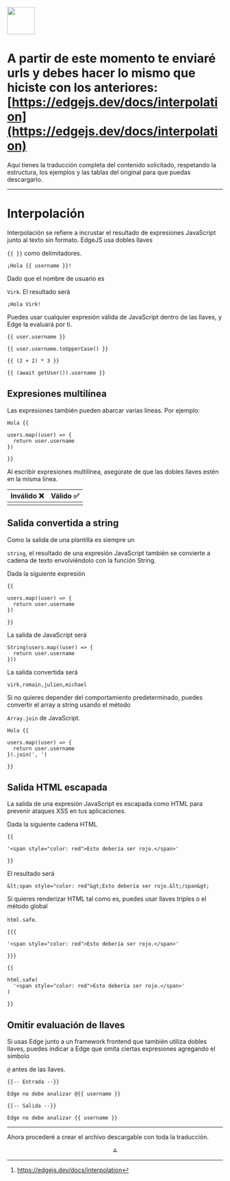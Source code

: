 <img src="https://r2cdn.perplexity.ai/pplx-full-logo-primary-dark%402x.png" style="height:64px;margin-right:32px"/>

# A partir de este momento te enviaré urls y debes hacer lo mismo que hiciste con los anteriores: [https://edgejs.dev/docs/interpolation](https://edgejs.dev/docs/interpolation)

Aquí tienes la traducción completa del contenido solicitado, respetando la estructura, los ejemplos y las tablas del original para que puedas descargarlo.

***

# Interpolación

Interpolación se refiere a incrustar el resultado de expresiones JavaScript junto al texto sin formato. EdgeJS usa dobles llaves

`{{ }}` como delimitadores.

```
¡Hola {{ username }}!
```

Dado que el nombre de usuario es

`Virk`. El resultado será

```
¡Hola Virk!
```

Puedes usar cualquier expresión válida de JavaScript dentro de las llaves, y Edge la evaluará por ti.

```
{{ user.username }}

{{ user.username.toUpperCase() }}

{{ (2 + 2) * 3 }}

{{ (await getUser()).username }}
```


## Expresiones multilínea

Las expresiones también pueden abarcar varias líneas. Por ejemplo:

```
Hola {{

users.map((user) => {
  return user.username
})

}}
```

Al escribir expresiones multilínea, asegúrate de que las dobles llaves estén en la misma línea.


| Inválido ❌ | Válido ✅ |
| :-- | :-- |
|  |  |

## Salida convertida a string

Como la salida de una plantilla es siempre un

`string`, el resultado de una expresión JavaScript también se convierte a cadena de texto envolviéndolo con la función String.

Dada la siguiente expresión

```
{{

users.map((user) => {
  return user.username
})

}}
```

La salida de JavaScript será

```
String(users.map((user) => {
  return user.username
}))
```

La salida convertida será

```
virk,romain,julien,michael
```

Si no quieres depender del comportamiento predeterminado, puedes convertir el array a string usando el método

`Array.join` de JavaScript.

```
Hola {{

users.map((user) => {
  return user.username
}).join(', ')

}}
```


## Salida HTML escapada

La salida de una expresión JavaScript es escapada como HTML para prevenir ataques XSS en tus aplicaciones.

Dada la siguiente cadena HTML

```
{{

'<span style="color: red">Esto debería ser rojo.</span>'

}}
```

El resultado será

```
&lt;span style="color: red"&gt;Esto debería ser rojo.&lt;/span&gt;
```

Si quieres renderizar HTML tal como es, puedes usar llaves triples o el método global

`html.safe`.

```
{{{

'<span style="color: red">Esto debería ser rojo.</span>'

}}}
```

```
{{

html.safe(
  '<span style="color: red">Esto debería ser rojo.</span>'
)

}}
```


## Omitir evaluación de llaves

Si usas Edge junto a un framework frontend que también utiliza dobles llaves, puedes indicar a Edge que omita ciertas expresiones agregando el símbolo

`@` antes de las llaves.

```
{{-- Entrada --}}

Edge no debe analizar @{{ username }}

{{-- Salida --}}

Edge no debe analizar {{ username }}
```


***

Ahora procederé a crear el archivo descargable con toda la traducción.
<span style="display:none">[^1]</span>

<div style="text-align: center">⁂</div>

[^1]: https://edgejs.dev/docs/interpolation


